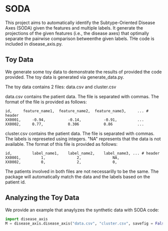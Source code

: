 # SODA
This project aims to automatically identify the Subtype-Oriented Disease Axes (SODA) given the features and multiple labels. It generate the projections of the given features (i.e., the disease axes) that optimally separate the pairwise comparison betweenthe given labels. THe code is included in disease_axis.py.

## Toy Data
We generate some toy data to demonstrate the results of provided the code provided. The toy data is generated via generate_data.py.

The toy data contains 2 files: data.csv and cluster.csv

data.csv contains the patient data. The file is separated with commas. The format of the file is provided as follows:
  
```
id,     feature_name1,  feature_name2,  feature_name3,     ... # header
XX0001,     -0.94,          -0.14,          -0.91,         ...
XX0002,     0.77,           0.306           0.86           ...
```


cluster.csv contains the patient data. The file is separated with commas. The labels is represeted using integers. "NA" represents that the data is not available. The format of this file is provided as follows:

```
id,         label_name1,    label_name2,    label_name3, ... # header
XX0001,         1,              2,              NA,
XX0002,         0,              2,              0,
```

The patients involved in both files are not necessarilly to be the same. The package will automatically match the data and the labels based on the patient id.

## Analyzing the Toy Data

We provide an example that anaylyzes the synthetic data with SODA code:

```python
import disease_axis
M = disease_axis.disease_axis("data.csv", "cluster.csv", savefig = False)
```




